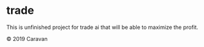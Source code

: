 # trade

This is unfinished project for trade ai that will be able to maximize the profit.

© 2019 Caravan
